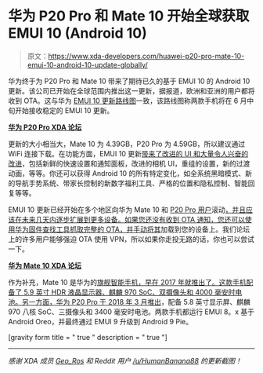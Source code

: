 # 华为 P20 Pro 和 Mate 10 开始全球获取 EMUI 10 (Android 10)

> 原文：<https://www.xda-developers.com/huawei-p20-pro-mate-10-emui-10-android-10-update-globally/>

华为终于为 P20 Pro 和 Mate 10 带来了期待已久的基于 EMUI 10 的 Android 10 更新。该公司已开始在全球范围内推出这一更新，据报道，欧洲和亚洲的用户都将收到 OTA。这与华为 [EMUI 10 更新路线图](https://consumer.huawei.com/en/community/details/EMUI-10.0-Upgrade-Plan-for-West-Europe-Open-Market/topicId_78654/)一致，该路线图称两款手机将在 6 月中旬开始接收稳定的 EMUI 10 更新。

**[华为 P20 Pro XDA 论坛](https://forum.xda-developers.com/huawei-p20-pro)**

更新的大小相当大，Mate 10 为 4.39GB，P20 Pro 为 4.59GB，所以建议通过 WiFi 连接下载。在功能方面，EMUI 10 更新[带来了改进的 UI 和大量令人兴奋的改进](https://www.xda-developers.com/emui-10-huawei-p30-pro-android-q-hands-on/)，包括新鲜的快速设置和通知面板，改进的相机 UI，重组的设置，新的过渡动画，等等。你还可以获得 Android 10 的所有特定变化，如全系统黑暗模式、新的导航手势系统、带家长控制的新数字福利工具、严格的位置和隐私控制、智能回复等等。

EMUI 10 更新已经开始在多个地区向华为 Mate 10 和 [P20 Pro 用户](https://www.reddit.com/r/Huawei/comments/grpbqk/just_received_the_emui_10_update_for_huawei_p20/)滚动[，并且应该在未来几天内逐步扩展到更多设备。如果您还没有收到 OTA 通知，您还可以使用华为固件查找工具](https://forum.xda-developers.com/showpost.php?p=82679803&postcount=3741)[抓取完整的 OTA，并手动将其](https://forum.xda-developers.com/showpost.php?p=82675837&postcount=194)加载到您的设备上。我们论坛上的许多用户能够强迫 OTA 使用 VPN，所以如果你走投无路的话，你也可以尝试一下。

**[华为 Mate 10 XDA 论坛](https://forum.xda-developers.com/mate-10)**

作为补充，Mate 10 是华为的[旗舰智能手机，早在 2017 年就推出了。这款手机配备了 5.9 英寸 HDR 液晶显示器、麒麟 970 SoC、双摄像头和 4000 毫安时电池。另一方面，华为 P20 Pro 于 2018 年 3 月](https://www.xda-developers.com/huawei-mate-10-pro-porsche-official/)[推出](https://www.xda-developers.com/huawei-announces-huawei-p20-p20-pro-p20-lite/)，配备 5.8 英寸显示屏、麒麟 970 八核 SoC、三摄像头和 3400 毫安时电池。两款手机都运行 EMUI 8。x 基于 Android Oreo，并最终通过 EMUI 9 升级到 Android 9 Pie。

[gravity form title = " true " description = " true "]

* * *

*感谢 XDA 成员 [Geo_Ros](https://forum.xda-developers.com/member.php?u=878370) 和 Reddit 用户 [/u/HumanBanana88](https://www.reddit.com/user/HumanBanana88) 的更新截图！*